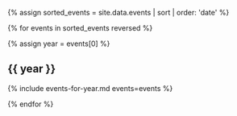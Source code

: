 {% assign sorted_events = site.data.events | sort | order: 'date' %}

{% for events in sorted_events reversed %}

{% assign year = events[0] %}

## {{ year }}

{% include events-for-year.md events=events %}

{% endfor %}